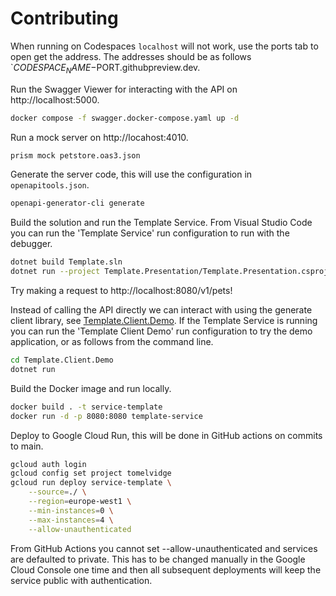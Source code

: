 # Contributing

When running on Codespaces `localhost` will not work, use the ports tab to open get the address. The addresses should be as follows `$CODESPACE_NAME-$PORT.githubpreview.dev.

Run the Swagger Viewer for interacting with the API on http://localhost:5000.

```sh
docker compose -f swagger.docker-compose.yaml up -d
```

Run a mock server on http://locahost:4010.

```sh
prism mock petstore.oas3.json
```

Generate the server code, this will use the configuration in `openapitools.json`.

```sh
openapi-generator-cli generate
```

Build the solution and run the Template Service. From Visual Studio Code you can run the 'Template Service' run configuration to run with the debugger.

```sh
dotnet build Template.sln
dotnet run --project Template.Presentation/Template.Presentation.csproj 
```

Try making a request to http://localhost:8080/v1/pets!

Instead of calling the API directly we can interact with using the generate client library, see [Template.Client.Demo](Template.Client.Demo/Program.cs). If the Template Service is running you can run the 'Template Client Demo' run configuration to try the demo application, or as follows from the command line.

```sh
cd Template.Client.Demo
dotnet run
```

Build the Docker image and run locally.

```sh
docker build . -t service-template
docker run -d -p 8080:8080 template-service
```

Deploy to Google Cloud Run, this will be done in GitHub actions on commits to main.

```sh
gcloud auth login
gcloud config set project tomelvidge
gcloud run deploy service-template \
	--source=./ \
	--region=europe-west1 \
	--min-instances=0 \
	--max-instances=4 \
	--allow-unauthenticated
```

From GitHub Actions you cannot set --allow-unauthenticated and services are defaulted to private. This has to be changed manually in the Google Cloud Console one time and then all subsequent deployments will keep the service public with authentication.
